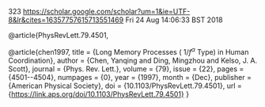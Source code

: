 323
https://scholar.google.com/scholar?um=1&ie=UTF-8&lr&cites=16357757615713551469
Fri 24 Aug 14:06:33 BST 2018



@article{PhysRevLett.79.4501,

@article{chen1997,
  title = {Long Memory Processes ( $1/{\mathit{f}}^{\ensuremath{\alpha}}$ Type) in Human Coordination},
  author = {Chen, Yanqing and Ding, Mingzhou and Kelso, J. A. Scott},
  journal = {Phys. Rev. Lett.},
  volume = {79},
  issue = {22},
  pages = {4501--4504},
  numpages = {0},
  year = {1997},
  month = {Dec},
  publisher = {American Physical Society},
  doi = {10.1103/PhysRevLett.79.4501},
  url = {https://link.aps.org/doi/10.1103/PhysRevLett.79.4501}
}
